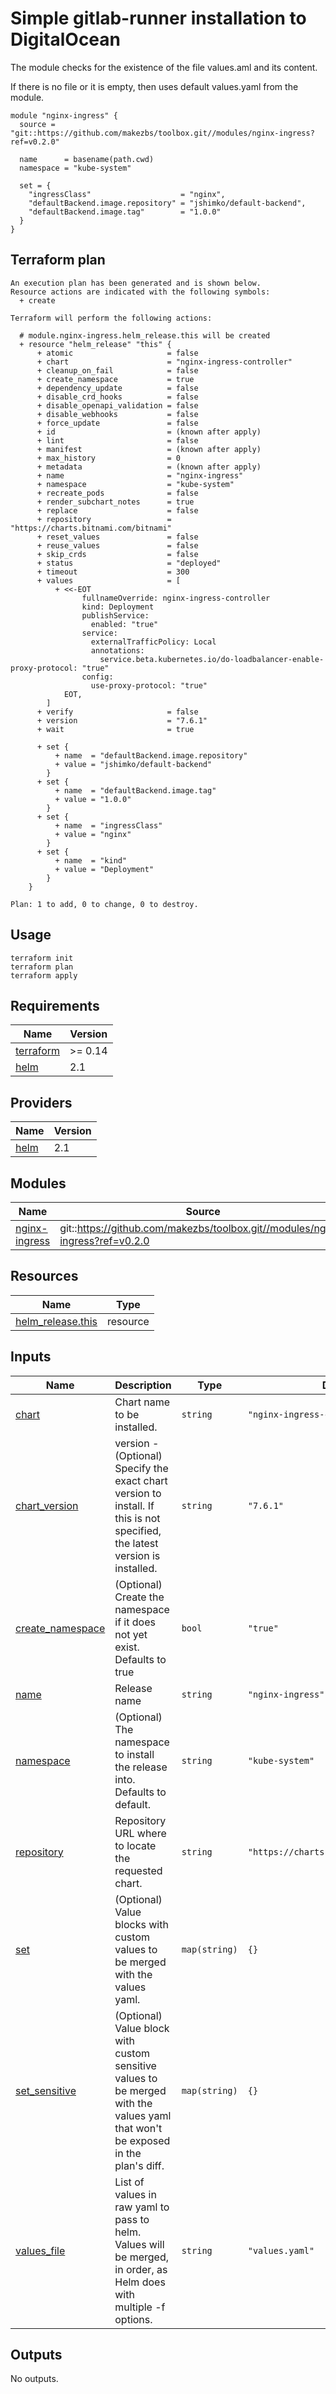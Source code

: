 # Simple gitlab-runner installation to DigitalOcean

The module checks for the existence of the file values.aml and its content.

If there is no file or it is empty, then uses default values.yaml from the module.


```
module "nginx-ingress" {
  source = "git::https://github.com/makezbs/toolbox.git//modules/nginx-ingress?ref=v0.2.0"

  name      = basename(path.cwd)
  namespace = "kube-system"

  set = {
    "ingressClass"                    = "nginx",
    "defaultBackend.image.repository" = "jshimko/default-backend",
    "defaultBackend.image.tag"        = "1.0.0"
  }
}
```

## Terraform plan

```
An execution plan has been generated and is shown below.
Resource actions are indicated with the following symbols:
  + create

Terraform will perform the following actions:

  # module.nginx-ingress.helm_release.this will be created
  + resource "helm_release" "this" {
      + atomic                     = false
      + chart                      = "nginx-ingress-controller"
      + cleanup_on_fail            = false
      + create_namespace           = true
      + dependency_update          = false
      + disable_crd_hooks          = false
      + disable_openapi_validation = false
      + disable_webhooks           = false
      + force_update               = false
      + id                         = (known after apply)
      + lint                       = false
      + manifest                   = (known after apply)
      + max_history                = 0
      + metadata                   = (known after apply)
      + name                       = "nginx-ingress"
      + namespace                  = "kube-system"
      + recreate_pods              = false
      + render_subchart_notes      = true
      + replace                    = false
      + repository                 = "https://charts.bitnami.com/bitnami"
      + reset_values               = false
      + reuse_values               = false
      + skip_crds                  = false
      + status                     = "deployed"
      + timeout                    = 300
      + values                     = [
          + <<-EOT
                fullnameOverride: nginx-ingress-controller
                kind: Deployment
                publishService:
                  enabled: "true"
                service:
                  externalTrafficPolicy: Local
                  annotations:
                    service.beta.kubernetes.io/do-loadbalancer-enable-proxy-protocol: "true"
                config:
                  use-proxy-protocol: "true"
            EOT,
        ]
      + verify                     = false
      + version                    = "7.6.1"
      + wait                       = true

      + set {
          + name  = "defaultBackend.image.repository"
          + value = "jshimko/default-backend"
        }
      + set {
          + name  = "defaultBackend.image.tag"
          + value = "1.0.0"
        }
      + set {
          + name  = "ingressClass"
          + value = "nginx"
        }
      + set {
          + name  = "kind"
          + value = "Deployment"
        }
    }

Plan: 1 to add, 0 to change, 0 to destroy.
```

## Usage

```
terraform init
terraform plan
terraform apply
```

## Requirements

| Name | Version |
|------|---------|
| <a name="requirement_terraform"></a> [terraform](#requirement\_terraform) | >= 0.14 |
| <a name="requirement_helm"></a> [helm](#requirement\_helm) | 2.1 |

## Providers

| Name | Version |
|------|---------|
| <a name="provider_helm"></a> [helm](#provider\_helm) | 2.1 |

## Modules

| Name | Source | Version |
|------|--------|---------|
| <a name="module_nginx-ingress"></a> [nginx-ingress](#module\_nginx-ingress) | git::https://github.com/makezbs/toolbox.git//modules/nginx-ingress?ref=v0.2.0 |  |

## Resources

| Name | Type |
|------|------|
| [helm_release.this](https://registry.terraform.io/providers/hashicorp/helm/2.1/docs/resources/release) | resource |

## Inputs

| Name | Description | Type | Default | Required |
|------|-------------|------|---------|:--------:|
| <a name="input_chart"></a> [chart](#input\_chart) | Chart name to be installed. | `string` | `"nginx-ingress-controller"` | no |
| <a name="input_chart_version"></a> [chart\_version](#input\_chart\_version) | version - (Optional) Specify the exact chart version to install. If this is not specified, the latest version is installed. | `string` | `"7.6.1"` | no |
| <a name="input_create_namespace"></a> [create\_namespace](#input\_create\_namespace) | (Optional) Create the namespace if it does not yet exist. Defaults to true | `bool` | `"true"` | no |
| <a name="input_name"></a> [name](#input\_name) | Release name | `string` | `"nginx-ingress"` | no |
| <a name="input_namespace"></a> [namespace](#input\_namespace) | (Optional) The namespace to install the release into. Defaults to default. | `string` | `"kube-system"` | no |
| <a name="input_repository"></a> [repository](#input\_repository) | Repository URL where to locate the requested chart. | `string` | `"https://charts.bitnami.com/bitnami"` | no |
| <a name="input_set"></a> [set](#input\_set) | (Optional) Value blocks with custom values to be merged with the values yaml. | `map(string)` | `{}` | no |
| <a name="input_set_sensitive"></a> [set\_sensitive](#input\_set\_sensitive) | (Optional) Value block with custom sensitive values to be merged with the values yaml that won't be exposed in the plan's diff. | `map(string)` | `{}` | no |
| <a name="input_values_file"></a> [values\_file](#input\_values\_file) | List of values in raw yaml to pass to helm. Values will be merged, in order, as Helm does with multiple -f options. | `string` | `"values.yaml"` | no |

## Outputs

No outputs.
